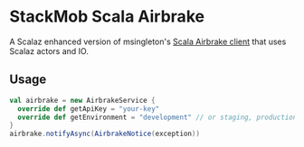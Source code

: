 # StackMob Scala Airbrake
A Scalaz enhanced version of msingleton's [Scala Airbrake client](https://github.com/msingleton/Scala-Airbrake) that uses Scalaz actors and IO.

## Usage
``` scala
val airbrake = new AirbrakeService {
  override def getApiKey = "your-key"
  override def getEnvironment = "development" // or staging, production, whatever...
}
airbrake.notifyAsync(AirbrakeNotice(exception))
```
